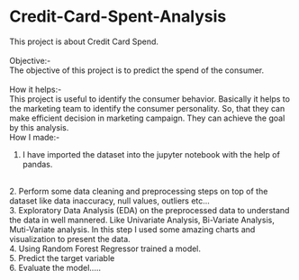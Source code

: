 # Credit-Card-Spent-Analysis
This project is about Credit Card Spend. 
<br>
<br>
Objective:-
<br>
The objective of this project is to predict the spend of the consumer.
<br>
<br>
How it helps:-
<br>
This project is useful to identify the consumer behavior. Basically it helps to the marketing team to identify the consumer personality. So, that they can make efficient decision in marketing campaign. They can achieve the goal by this analysis.
<br>
How I made:-
1. I have imported the dataset into the jupyter notebook with the help of pandas.
<br>
2. Perform some data cleaning and preprocessing steps on top of the dataset like data inaccuracy, null values, outliers etc...
<br>
3. Exploratory Data Analysis (EDA) on the preprocessed data to understand the data in well mannered. Like Univariate Analysis, Bi-Variate Analysis, Muti-Variate analysis. In this step I used some amazing charts and visualization to present the data.
<br>
4. Using Random Forest Regressor trained a model.
<br>
5. Predict the target variable
<br>
6. Evaluate the model.....
